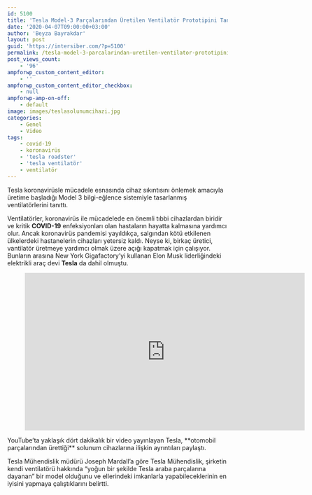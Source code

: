 ```yaml
---
id: 5100
title: 'Tesla Model-3 Parçalarından Üretilen Ventilatör Prototipini Tanıttı'
date: '2020-04-07T09:00:00+03:00'
author: 'Beyza Bayrakdar'
layout: post
guid: 'https://intersiber.com/?p=5100'
permalink: /tesla-model-3-parcalarindan-uretilen-ventilator-prototipini-tanitti/
post_views_count:
    - '96'
ampforwp_custom_content_editor:
    - ''
ampforwp_custom_content_editor_checkbox:
    - null
ampforwp-amp-on-off:
    - default
image: images/teslasolunumcihazi.jpg
categories:
    - Genel
    - Video
tags:
    - covid-19
    - koronavirüs
    - 'tesla roadster'
    - 'tesla ventilatör'
    - ventilatör
---
```


Tesla koronavirüsle mücadele esnasında cihaz sıkıntısını önlemek amacıyla üretime başladığı Model 3 bilgi-eğlence sistemiyle tasarlanmış ventilatörlerini tanıttı.

Ventilatörler, koronavirüs ile mücadelede en önemli tıbbi cihazlardan biridir ve kritik **COVID-19** enfeksiyonları olan hastaların hayatta kalmasına yardımcı olur. Ancak koronavirüs pandemisi yayıldıkça, salgından kötü etkilenen ülkelerdeki hastanelerin cihazları yetersiz kaldı. Neyse ki, birkaç üretici, vantilatör üretmeye yardımcı olmak üzere açığı kapatmak için çalışıyor. Bunların arasına New York Gigafactory’yi kullanan Elon Musk liderliğindeki elektrikli araç devi **Tesla** da dahil olmuştu.

<figure class="wp-block-embed-youtube wp-block-embed is-type-video is-provider-youtube wp-embed-aspect-16-9 wp-has-aspect-ratio"><div class="wp-block-embed__wrapper"><span class="embed-youtube" style="text-align:center; display: block;"><iframe allowfullscreen="true" class="youtube-player" height="360" src="https://www.youtube.com/embed/zZbDg24dfN0?version=3&rel=1&fs=1&autohide=2&showsearch=0&showinfo=1&iv_load_policy=1&wmode=transparent" style="border:0;" width="640"></iframe></span></div></figure>YouTube’ta yaklaşık dört dakikalık bir video yayınlayan Tesla, **otomobil parçalarından ürettiği** solunum cihazlarına ilişkin ayrıntıları paylaştı.

Tesla Mühendislik müdürü Joseph Mardall’a göre Tesla Mühendislik, şirketin kendi ventilatörü hakkında “yoğun bir şekilde Tesla araba parçalarına dayanan” bir model olduğunu ve ellerindeki imkanlarla yapabileceklerinin en iyisini yapmaya çalıştıklarını belirtti.
